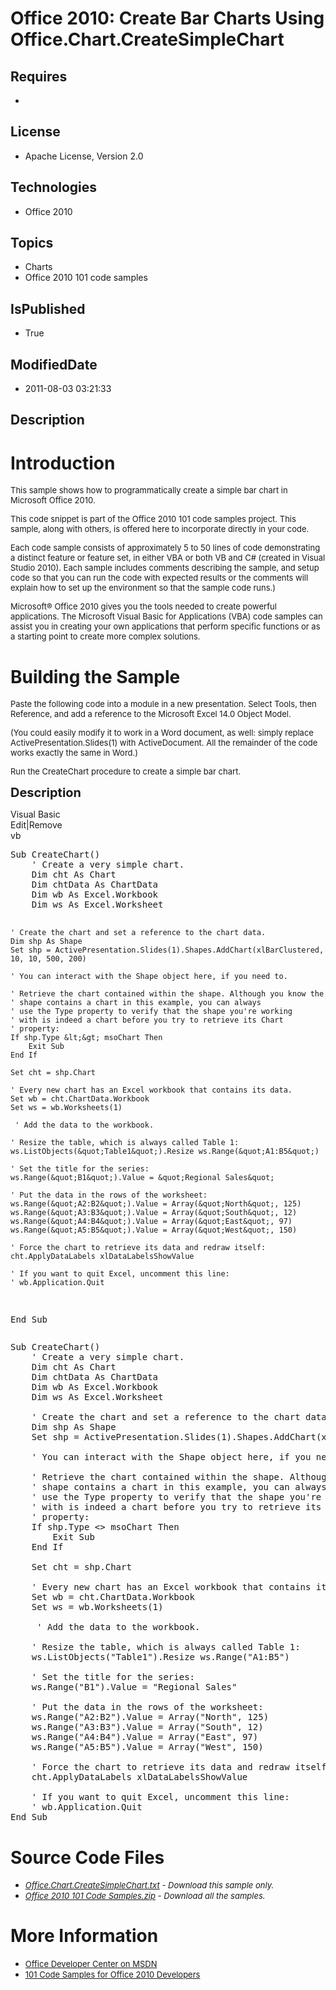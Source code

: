 # Office 2010: Create Bar Charts Using Office.Chart.CreateSimpleChart
## Requires
* 
## License
* Apache License, Version 2.0
## Technologies
* Office 2010
## Topics
* Charts
* Office 2010 101 code samples
## IsPublished
* True
## ModifiedDate
* 2011-08-03 03:21:33
## Description

<h1>Introduction</h1>
<p><span style="font-size:small">This sample shows how to programmatically create a simple bar chart in Microsoft Office 2010.</span></p>
<p><span style="font-size:small">This code snippet is part of the Office 2010 101 code samples project. This sample, along with others, is offered here to incorporate directly in your code.</span></p>
<p><span style="font-size:small">Each code sample consists of approximately 5 to 50 lines of code demonstrating a distinct feature or feature set, in either VBA or both VB and C# (created in Visual Studio 2010). Each sample includes comments describing the
 sample, and setup code so that you can run the code with expected results or the comments will explain how to set up the environment so that the sample code runs.)</span></p>
<p><span style="font-size:small">Microsoft&reg; Office 2010 gives you the tools needed to create powerful applications. The Microsoft Visual Basic for Applications (VBA) code samples can assist you in creating your own applications that perform specific functions
 or as a starting point to create more complex solutions.</span></p>
<h1><span>Building the Sample</span></h1>
<p><span style="font-size:small">Paste the following code into a module in a new presentation.&nbsp;Select Tools, then Reference, and add a reference to the Microsoft Excel 14.0 Object Model.</span></p>
<p><span style="font-size:small">(You could easily modify it to work in a Word document, as well:&nbsp;simply replace ActivePresentation.Slides(1) with ActiveDocument. All the remainder of the code works exactly the same in Word.)</span></p>
<p><span style="font-size:small">Run the CreateChart procedure to create a simple bar chart.</span></p>
<p><span style="font-size:20px; font-weight:bold">Description</span></p>
<div class="scriptcode">
<div class="pluginEditHolder" pluginCommand="mceScriptCode">
<div class="title"><span>Visual Basic</span></div>
<div class="pluginLinkHolder"><span class="pluginEditHolderLink">Edit</span>|<span class="pluginRemoveHolderLink">Remove</span></div>
<span class="hidden">vb</span>
<pre class="hidden">Sub CreateChart()
    ' Create a very simple chart.
    Dim cht As Chart
    Dim chtData As ChartData
    Dim wb As Excel.Workbook
    Dim ws As Excel.Worksheet

    ' Create the chart and set a reference to the chart data.
    Dim shp As Shape
    Set shp = ActivePresentation.Slides(1).Shapes.AddChart(xlBarClustered, 10, 10, 500, 200)
   
    ' You can interact with the Shape object here, if you need to.
   
    ' Retrieve the chart contained within the shape. Although you know the
    ' shape contains a chart in this example, you can always
    ' use the Type property to verify that the shape you're working
    ' with is indeed a chart before you try to retrieve its Chart
    ' property:
    If shp.Type &lt;&gt; msoChart Then
        Exit Sub
    End If
   
    Set cht = shp.Chart
   
    ' Every new chart has an Excel workbook that contains its data.
    Set wb = cht.ChartData.Workbook
    Set ws = wb.Worksheets(1)

     ' Add the data to the workbook.
    
    ' Resize the table, which is always called Table 1:
    ws.ListObjects(&quot;Table1&quot;).Resize ws.Range(&quot;A1:B5&quot;)
   
    ' Set the title for the series:
    ws.Range(&quot;B1&quot;).Value = &quot;Regional Sales&quot;
   
    ' Put the data in the rows of the worksheet:
    ws.Range(&quot;A2:B2&quot;).Value = Array(&quot;North&quot;, 125)
    ws.Range(&quot;A3:B3&quot;).Value = Array(&quot;South&quot;, 12)
    ws.Range(&quot;A4:B4&quot;).Value = Array(&quot;East&quot;, 97)
    ws.Range(&quot;A5:B5&quot;).Value = Array(&quot;West&quot;, 150)
   
    ' Force the chart to retrieve its data and redraw itself:
    cht.ApplyDataLabels xlDataLabelsShowValue
   
    ' If you want to quit Excel, uncomment this line:
    ' wb.Application.Quit
End Sub</pre>
<div class="preview">
<pre class="vb"><span class="visualBasic__keyword">Sub</span>&nbsp;CreateChart()&nbsp;
&nbsp;&nbsp;&nbsp;&nbsp;<span class="visualBasic__com">'&nbsp;Create&nbsp;a&nbsp;very&nbsp;simple&nbsp;chart.</span>&nbsp;
&nbsp;&nbsp;&nbsp;&nbsp;<span class="visualBasic__keyword">Dim</span>&nbsp;cht&nbsp;<span class="visualBasic__keyword">As</span>&nbsp;Chart&nbsp;
&nbsp;&nbsp;&nbsp;&nbsp;<span class="visualBasic__keyword">Dim</span>&nbsp;chtData&nbsp;<span class="visualBasic__keyword">As</span>&nbsp;ChartData&nbsp;
&nbsp;&nbsp;&nbsp;&nbsp;<span class="visualBasic__keyword">Dim</span>&nbsp;wb&nbsp;<span class="visualBasic__keyword">As</span>&nbsp;Excel.Workbook&nbsp;
&nbsp;&nbsp;&nbsp;&nbsp;<span class="visualBasic__keyword">Dim</span>&nbsp;ws&nbsp;<span class="visualBasic__keyword">As</span>&nbsp;Excel.Worksheet&nbsp;
&nbsp;
&nbsp;&nbsp;&nbsp;&nbsp;<span class="visualBasic__com">'&nbsp;Create&nbsp;the&nbsp;chart&nbsp;and&nbsp;set&nbsp;a&nbsp;reference&nbsp;to&nbsp;the&nbsp;chart&nbsp;data.</span>&nbsp;
&nbsp;&nbsp;&nbsp;&nbsp;<span class="visualBasic__keyword">Dim</span>&nbsp;shp&nbsp;<span class="visualBasic__keyword">As</span>&nbsp;Shape&nbsp;
&nbsp;&nbsp;&nbsp;&nbsp;<span class="visualBasic__keyword">Set</span>&nbsp;shp&nbsp;=&nbsp;ActivePresentation.Slides(<span class="visualBasic__number">1</span>).Shapes.AddChart(xlBarClustered,&nbsp;<span class="visualBasic__number">10</span>,&nbsp;<span class="visualBasic__number">10</span>,&nbsp;<span class="visualBasic__number">500</span>,&nbsp;<span class="visualBasic__number">200</span>)&nbsp;
&nbsp;&nbsp;&nbsp;&nbsp;
&nbsp;&nbsp;&nbsp;&nbsp;<span class="visualBasic__com">'&nbsp;You&nbsp;can&nbsp;interact&nbsp;with&nbsp;the&nbsp;Shape&nbsp;object&nbsp;here,&nbsp;if&nbsp;you&nbsp;need&nbsp;to.</span>&nbsp;
&nbsp;&nbsp;&nbsp;&nbsp;
&nbsp;&nbsp;&nbsp;&nbsp;<span class="visualBasic__com">'&nbsp;Retrieve&nbsp;the&nbsp;chart&nbsp;contained&nbsp;within&nbsp;the&nbsp;shape.&nbsp;Although&nbsp;you&nbsp;know&nbsp;the</span>&nbsp;
&nbsp;&nbsp;&nbsp;&nbsp;<span class="visualBasic__com">'&nbsp;shape&nbsp;contains&nbsp;a&nbsp;chart&nbsp;in&nbsp;this&nbsp;example,&nbsp;you&nbsp;can&nbsp;always</span>&nbsp;
&nbsp;&nbsp;&nbsp;&nbsp;<span class="visualBasic__com">'&nbsp;use&nbsp;the&nbsp;Type&nbsp;property&nbsp;to&nbsp;verify&nbsp;that&nbsp;the&nbsp;shape&nbsp;you're&nbsp;working</span>&nbsp;
&nbsp;&nbsp;&nbsp;&nbsp;<span class="visualBasic__com">'&nbsp;with&nbsp;is&nbsp;indeed&nbsp;a&nbsp;chart&nbsp;before&nbsp;you&nbsp;try&nbsp;to&nbsp;retrieve&nbsp;its&nbsp;Chart</span>&nbsp;
&nbsp;&nbsp;&nbsp;&nbsp;<span class="visualBasic__com">'&nbsp;property:</span>&nbsp;
&nbsp;&nbsp;&nbsp;&nbsp;<span class="visualBasic__keyword">If</span>&nbsp;shp.Type&nbsp;&lt;&gt;&nbsp;msoChart&nbsp;<span class="visualBasic__keyword">Then</span>&nbsp;
&nbsp;&nbsp;&nbsp;&nbsp;&nbsp;&nbsp;&nbsp;&nbsp;<span class="visualBasic__keyword">Exit</span>&nbsp;<span class="visualBasic__keyword">Sub</span>&nbsp;
&nbsp;&nbsp;&nbsp;&nbsp;<span class="visualBasic__keyword">End</span>&nbsp;<span class="visualBasic__keyword">If</span>&nbsp;
&nbsp;&nbsp;&nbsp;&nbsp;
&nbsp;&nbsp;&nbsp;&nbsp;<span class="visualBasic__keyword">Set</span>&nbsp;cht&nbsp;=&nbsp;shp.Chart&nbsp;
&nbsp;&nbsp;&nbsp;&nbsp;
&nbsp;&nbsp;&nbsp;&nbsp;<span class="visualBasic__com">'&nbsp;Every&nbsp;new&nbsp;chart&nbsp;has&nbsp;an&nbsp;Excel&nbsp;workbook&nbsp;that&nbsp;contains&nbsp;its&nbsp;data.</span>&nbsp;
&nbsp;&nbsp;&nbsp;&nbsp;<span class="visualBasic__keyword">Set</span>&nbsp;wb&nbsp;=&nbsp;cht.ChartData.Workbook&nbsp;
&nbsp;&nbsp;&nbsp;&nbsp;<span class="visualBasic__keyword">Set</span>&nbsp;ws&nbsp;=&nbsp;wb.Worksheets(<span class="visualBasic__number">1</span>)&nbsp;
&nbsp;
&nbsp;&nbsp;&nbsp;&nbsp;&nbsp;<span class="visualBasic__com">'&nbsp;Add&nbsp;the&nbsp;data&nbsp;to&nbsp;the&nbsp;workbook.</span>&nbsp;
&nbsp;&nbsp;&nbsp;&nbsp;&nbsp;
&nbsp;&nbsp;&nbsp;&nbsp;<span class="visualBasic__com">'&nbsp;Resize&nbsp;the&nbsp;table,&nbsp;which&nbsp;is&nbsp;always&nbsp;called&nbsp;Table&nbsp;1:</span>&nbsp;
&nbsp;&nbsp;&nbsp;&nbsp;ws.ListObjects(<span class="visualBasic__string">&quot;Table1&quot;</span>).Resize&nbsp;ws.Range(<span class="visualBasic__string">&quot;A1:B5&quot;</span>)&nbsp;
&nbsp;&nbsp;&nbsp;&nbsp;
&nbsp;&nbsp;&nbsp;&nbsp;<span class="visualBasic__com">'&nbsp;Set&nbsp;the&nbsp;title&nbsp;for&nbsp;the&nbsp;series:</span>&nbsp;
&nbsp;&nbsp;&nbsp;&nbsp;ws.Range(<span class="visualBasic__string">&quot;B1&quot;</span>).Value&nbsp;=&nbsp;<span class="visualBasic__string">&quot;Regional&nbsp;Sales&quot;</span>&nbsp;
&nbsp;&nbsp;&nbsp;&nbsp;
&nbsp;&nbsp;&nbsp;&nbsp;<span class="visualBasic__com">'&nbsp;Put&nbsp;the&nbsp;data&nbsp;in&nbsp;the&nbsp;rows&nbsp;of&nbsp;the&nbsp;worksheet:</span>&nbsp;
&nbsp;&nbsp;&nbsp;&nbsp;ws.Range(<span class="visualBasic__string">&quot;A2:B2&quot;</span>).Value&nbsp;=&nbsp;Array(<span class="visualBasic__string">&quot;North&quot;</span>,&nbsp;<span class="visualBasic__number">125</span>)&nbsp;
&nbsp;&nbsp;&nbsp;&nbsp;ws.Range(<span class="visualBasic__string">&quot;A3:B3&quot;</span>).Value&nbsp;=&nbsp;Array(<span class="visualBasic__string">&quot;South&quot;</span>,&nbsp;<span class="visualBasic__number">12</span>)&nbsp;
&nbsp;&nbsp;&nbsp;&nbsp;ws.Range(<span class="visualBasic__string">&quot;A4:B4&quot;</span>).Value&nbsp;=&nbsp;Array(<span class="visualBasic__string">&quot;East&quot;</span>,&nbsp;<span class="visualBasic__number">97</span>)&nbsp;
&nbsp;&nbsp;&nbsp;&nbsp;ws.Range(<span class="visualBasic__string">&quot;A5:B5&quot;</span>).Value&nbsp;=&nbsp;Array(<span class="visualBasic__string">&quot;West&quot;</span>,&nbsp;<span class="visualBasic__number">150</span>)&nbsp;
&nbsp;&nbsp;&nbsp;&nbsp;
&nbsp;&nbsp;&nbsp;&nbsp;<span class="visualBasic__com">'&nbsp;Force&nbsp;the&nbsp;chart&nbsp;to&nbsp;retrieve&nbsp;its&nbsp;data&nbsp;and&nbsp;redraw&nbsp;itself:</span>&nbsp;
&nbsp;&nbsp;&nbsp;&nbsp;cht.ApplyDataLabels&nbsp;xlDataLabelsShowValue&nbsp;
&nbsp;&nbsp;&nbsp;&nbsp;
&nbsp;&nbsp;&nbsp;&nbsp;<span class="visualBasic__com">'&nbsp;If&nbsp;you&nbsp;want&nbsp;to&nbsp;quit&nbsp;Excel,&nbsp;uncomment&nbsp;this&nbsp;line:</span>&nbsp;
&nbsp;&nbsp;&nbsp;&nbsp;<span class="visualBasic__com">'&nbsp;wb.Application.Quit</span>&nbsp;
<span class="visualBasic__keyword">End</span>&nbsp;<span class="visualBasic__keyword">Sub</span></pre>
</div>
</div>
</div>
<h1><span>Source Code Files</span></h1>
<ul>
<li><em><span style="font-size:small"><a id="25957" href="/site/view/file/25957/1/Office.Chart.CreateSimpleChart.txt">Office.Chart.CreateSimpleChart.txt</a>&nbsp;- Download this sample only.</span></em>
</li><li><em><span style="font-size:small"><a id="25958" href="/site/view/file/25958/1/Office%202010%20101%20Code%20Samples.zip">Office 2010 101 Code Samples.zip</a>&nbsp;- Download all the samples.</span><em></em></em>
</li></ul>
<h1>More Information</h1>
<ul>
<li><span style="font-size:small"><a href="http://msdn.microsoft.com/en-us/office/">Office Developer Center on MSDN</a></span>
</li><li><span style="font-size:small"><a href="http://msdn.microsoft.com/en-us/office/hh360994">101 Code Samples for Office 2010 Developers</a></span>
</li></ul>
